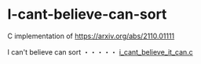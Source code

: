 # I-cant-believe-can-sort
C implementation of https://arxiv.org/abs/2110.01111

I can't believe can sort ・・・・・ [i_cant_believe_it_can.c](i_cant_believe_it_can.c)
